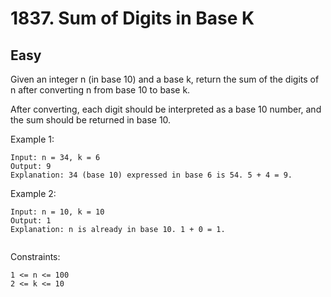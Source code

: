 # 1837. Sum of Digits in Base K

## Easy

Given an integer n (in base 10) and a base k, return the sum of the digits of n after converting n from base 10 to base k.

After converting, each digit should be interpreted as a base 10 number, and the sum should be returned in base 10.

 

Example 1:
```
Input: n = 34, k = 6
Output: 9
Explanation: 34 (base 10) expressed in base 6 is 54. 5 + 4 = 9.
```
Example 2:
```
Input: n = 10, k = 10
Output: 1
Explanation: n is already in base 10. 1 + 0 = 1.
 
```
Constraints:
```
1 <= n <= 100
2 <= k <= 10
```
